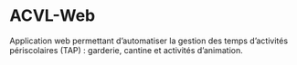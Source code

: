 # ACVL-Web

Application  web  permettant  d’automatiser  la  gestion  des  temps  d’activités 
périscolaires (TAP) : garderie, cantine et activités d’animation.
